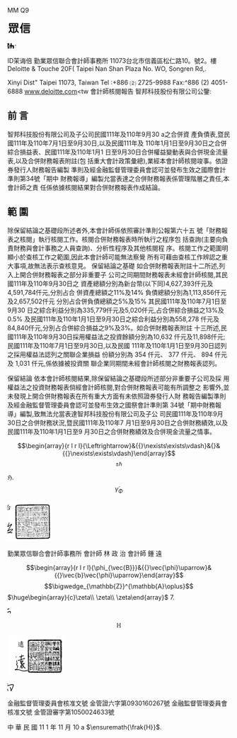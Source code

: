 MM Q9

![0_image_0.png](0_image_0.png)

![0_image_1.png](0_image_1.png)

ID茉诲倍 勤業眾信聯合會計師事務所 11073台北市信義區松仁路10。號2。樓
Deloitte & Touche 20F( Taipei Nan Shan Plaza No. WO, Songren Rd,.

Xinyi Dist" Taipei 11073, Taiwan Tel :+886 ⑵ 2725-9988 Fax:^886 (2) 4051-6888 www.deloitte.com<tw 會計師核閱報告 智邦科技股份有限公司公鑒:

## 前 言

智邦科技股份有限公司及子公司民國111年及110年9月30 a之合併資 產負債表,暨民國111年及110年7月1日至9月30日,以及民國111年及 110年1月1日至9月30日之合併綜合損益表、民國111年及110年1月1 日至9月30日合併權益變動表與合併現金流量表,以及合併財務報表附註(包 括重大會計政策彙總),業經本會計師核閱竣事。依證券發行人財務報告編製 準則及經金融監督管理委員會認可並發布生效之國際會計準則第34號「期中 財務報導」編製允當表達之合併財務報表係管理階層之責任,本會計師之責 任係依據核閱結果對合併財務報表作成結論。

## 範 圍

除保留結論之基礎段所述者外,本會計師係依照審計準則公報第六十五 號「財務報表之核閱」執行核閱工作。核閱合併財務報表時所執行之程序包 括查詢(主要向負責財務與會計事務之人員查詢)、分析性程序及其他核閱程 序。核閱工作之範圍明顯小於查核工作之範圍,因此本會計師可能無法察覺 所有可藉由查核工作辨認之重大事項,故無法表示查核意見。 保留結論之基礎 如合併財務報表附註十二所述,列入上開合併財務報表之部分非重要子 公司之同期間財務報表未經會計師核閱,其民國111年及110年9月30日之 資產總額分別為新台幣(以下同)4,627,393仟元及4,591,784仟元,分別占合 併資產總額之11%及14% 負債總額分別為1,113,856仟元及2,657,502仟元 分別占合併負債總額之5%及15% 其民國111年及110年7月1日至9月30 日之綜合利益分別為335,779仟元及5,020仟元,占合併綜合損益之13%及 0.5% 及民國111年及110年1月1日至9月30日之綜合利益分別為558,278 仟元及84,840仟元,分別占合併綜合損益之9%及3%。如合併財務報表附註 十三所述,民國111年及110年9月30日採用權益法之投資餘額分別為10,632 仟元及11,898仟元;民國111年及110年7月1日至9月30日,以及民國 111年及110年1月1日至9月30日認列之採用權益法認列之關聯企業損益 份額分別為 354 仟元、 377 仟元、 894 仟元及 1,031 仟元,係依據被投資關 聯企業同期間未經會計師核閱之財務報表認列。

保留結論 依本會計師核閱結果,除保留結論之基礎段所述部分非重要子公司及採 用權益法之投資財務報表倘經會計師核閱,對合併財務報表可能有所調整之 影響外,並未發現上開合併財務報表在所有重大方面有未依照證券發行人財 務報告編製準則及經金融監督管理委員會認可並發布生效之國祭會計準則第 34號「期中財務報導」編製,致無法允當表達智邦科技股份有限公司及子公 司民國111年及110年9月30日之合併財務狀況,暨民國111年及110年7 月1日至9月30日之合併財務績效,以及民國111年及110年1月1日至9 月30日之合併財務績效及合併現金流量之情事。

$$\begin{array}{r l r l}{\Leftrightarrow}&{{}\nexists\exists\vdash}&{}&{{}\nexists\exists\vdash}\end{array}$$
$${}^{\pm\hbar}$$
$\mathfrak{H}$. 
$${\dot{\gamma}}_{\Phi}$$

![1_image_1.png](1_image_1.png)

勤業眾信聯合會計師事務所 會計師 林 政 治 會計師 鍾 遠

$$\begin{array}{r l r l}{\phi_{\vec{B}}}&{{}\vec{\phi}\uparrow}&{{}\vec{b}\vec{\phi}\uparrow}\end{array}$$
$$\bigwedge_{\mathbb{Z}}^{\mathbb{A}\oplus}$$
$\huge\begin{array}{c}\zeta\\ \zeta\\ \zeta\end{array}$ 7. 

![1_image_2.png](1_image_2.png)

$$\mathbb{H}$$

![1_image_0.png](1_image_0.png)

![1_image_3.png](1_image_3.png)

金融監督管理委員會核准文號 金管證六字第0930160267號 金融監督管理委員會核准文號 金管證審字第1050024633號

中 華 民 國 11 1 年 11 月 10 a
$\ensuremath{\frak{H}}$. 
